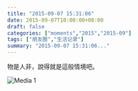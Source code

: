 ```yaml
---
title: "2015-09-07 15:31:06"
date: 2015-09-07T10:00:00+08:00
draft: false
categories: ["moments","2015","2015-09"]
tags: ["朋友圈","生活记录"]
summary: "2015-09-07 15:31:06..."
---
```


物是人非，說得就是這般情境吧。

![Media 1](/Moments/photos/2015-09-07/201509071531060.jpg)


